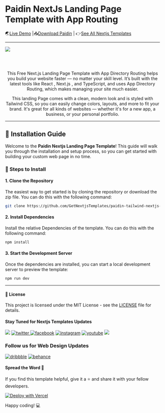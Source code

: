 # Paidin NextJs Landing Page Template with App Routing

🌏[Live Demo](https://paidin-tailwind-nextjs-free.vercel.app/) |📥[Download Paidin](https://getnextjstemplates.com/products/paidin-free-nextjs-landing-page-template-with-app-directory-routing) | 👉[See All Nextjs Templates](https://getnextjstemplates.com/)

---
<a target="_blank" href="https://getnextjstemplates.com/products/paidin-free-nextjs-landing-page-template-with-app-directory-routing">
  <img src="https://adminmart.github.io/template_api/images/website-template/Paidin-Free-NextJs-Landing-Page-Template-Based-on-Tailwind-CSS.jpg" />
</a>

<br> </br>

<p style="text-align:center;"> This Free Next.js Landing Page Template with App Directory Routing helps you build your website faster — no matter your skill level. It’s built with the latest tools like React , Next.js , and TypeScript, and uses App Directory Routing, which makes managing your site much easier.
</p>
<p style="text-align:center;"> This landing Page comes with a clean, modern look and is styled with Tailwind CSS, so you can easily change colors, layouts, and more to fit your brand. It's great for all kinds of websites — whether it's for a new app, a business, or your personal portfolio.
</p>

---
## 💾 Installation Guide

Welcome to the **Paidin Nextjs Landing Page Template**! This guide will walk you through the installation and setup process, so you can get started with building your custom web page in no time.

### 📝 Steps to Install

#### 1. **Clone the Repository**

The easiest way to get started is by cloning the repository or download the zip file. You can do this with the following command:

```bash
git clone https://github.com/GetNextjsTemplates/paidin-tailwind-nextjs-free.git
```

#### 2. **Install Dependencies**

Install the relative Dependencies of the template. You can do this with the following command:

```bash
npm install
```

#### 3. **Start the Development Server**

Once the dependencies are installed, you can start a local development server to preview the template: 

```bash
npm run dev
```

---

#### 📜 License

This project is licensed under the MIT License - see the [LICENSE](https://getnextjstemplates.com/privacy) file for details.

#### Stay Tuned for Nextjs Templates Updates

[![](https://img.shields.io/badge/GitHub-100000?style=for-the-badge&logo=github&logoColor=white)](http://github.com/GetNextjsTemplates/)  [![twitter](https://img.shields.io/badge/twitter-x?style=for-the-badge&logo=x&logoColor=white&color=%230f1419) ](https://x.com/Getnextjstemplt)  [
![facebook](https://img.shields.io/badge/facebook-logo?style=for-the-badge&logo=facebook&logoColor=white&color=%230866ff)](https://www.facebook.com/getnextjstemplates) [![instagram](https://img.shields.io/badge/instagram-logo?style=for-the-badge&logo=instagram&logoColor=white&color=%23F35369)](https://www.instagram.com/getnextjstemplates/)  [![youtube](https://img.shields.io/badge/youtube-logo?style=for-the-badge&logo=youtube&logoColor=white&color=%23cc0000)](https://www.youtube.com/@NextjsTemplates)  [![](https://img.shields.io/badge/LinkedIn-0077B5?style=for-the-badge&logo=linkedin&logoColor=white)](https://www.linkedin.com/in/nextjstemplates/)

### Follow us for Web Design Updates

[![dribbble](https://img.shields.io/badge/dribbble-logo?style=for-the-badge&logo=dribbble&logoColor=white&color=%23ea64d9)](https://dribbble.com/wrappixel) [![behance](https://img.shields.io/badge/behance-logo?style=for-the-badge&logo=behance&logoColor=white&color=%230057ff)](https://www.behance.net/GetNextjsTemplates/)


#### Spread the Word 📢

If you find this template helpful, give it a ⭐️ and share it with your fellow developers. 

[![Deploy with Vercel](https://vercel.com/button)](https://vercel.com/new/clone?repository-url=https://github.com/GetNextjsTemplates/paidin-tailwind-nextjs-free&root-directory=package)

Happy coding! 💻


